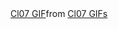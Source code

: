 <div class="tenor-gif-embed" data-postid="8905999" data-share-method="host" data-aspect-ratio="1.5" data-width="100%"><a href="https://tenor.com/view/cl07-gif-8905999">Cl07 GIF</a>from <a href="https://tenor.com/search/cl07-gifs">Cl07 GIFs</a></div> <script type="text/javascript" async src="https://tenor.com/embed.js"></script>
